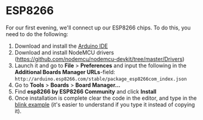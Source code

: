 # ESP8266

For our first evening, we'll connect up our ESP8266 chips. To do this, you need to do the following:

1) Download and install the [Arduino IDE](https://www.arduino.cc/en/Main/Software)
2) Download and install NodeMCU drivers (https://github.com/nodemcu/nodemcu-devkit/tree/master/Drivers)
3) Launch it and go to **File** > **Preferences** and input the following in the **Additional Boards Manager URLs**-field: `http://arduino.esp8266.com/stable/package_esp8266com_index.json`
4) Go to **Tools** > **Boards** > **Board Manager...**
5) Find **esp8266 by ESP8266 Community** and click **Install**
6) Once installation is complete clear the code in the editor, and type in the [blink example](blink.ino) (it's easier to understand if you type it instead of copying it).
